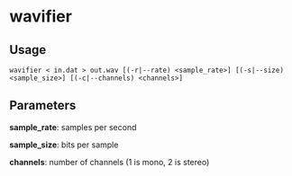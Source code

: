 wavifier
========

Usage
-

    wavifier < in.dat > out.wav [(-r|--rate) <sample_rate>] [(-s|--size) <sample_size>] [(-c|--channels) <channels>]

Parameters
-

**sample_rate**: samples per second

**sample_size**: bits per sample

**channels**: number of channels (1 is mono, 2 is stereo)
